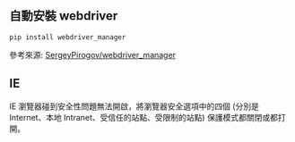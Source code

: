 ## 自動安裝 webdriver

`pip install webdriver_manager`

參考來源: [SergeyPirogov/webdriver_manager](https://github.com/SergeyPirogov/webdriver_manager)

## IE

IE 瀏覽器碰到安全性問題無法開啟，將瀏覽器安全選項中的四個 (分別是 Internet、本地 Intranet、受信任的站點、受限制的站點) 保護模式都關閉或都打開。
